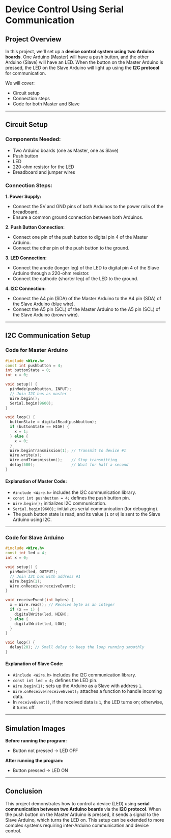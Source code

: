 # Device Control Using Serial Communication

## Project Overview

In this project, we'll set up a **device control system using two Arduino boards**. One Arduino (Master) will have a push button, and the other Arduino (Slave) will have an LED. When the button on the Master Arduino is pressed, the LED on the Slave Arduino will light up using the **I2C protocol** for communication.

We will cover:
- Circuit setup
- Connection steps
- Code for both Master and Slave

---

## Circuit Setup

### Components Needed:
- Two Arduino boards (one as Master, one as Slave)
- Push button
- LED
- 220-ohm resistor for the LED
- Breadboard and jumper wires

### Connection Steps:

**1. Power Supply:**
- Connect the 5V and GND pins of both Arduinos to the power rails of the breadboard.
- Ensure a common ground connection between both Arduinos.

**2. Push Button Connection:**
- Connect one pin of the push button to digital pin 4 of the Master Arduino.
- Connect the other pin of the push button to the ground.

**3. LED Connection:**
- Connect the anode (longer leg) of the LED to digital pin 4 of the Slave Arduino through a 220-ohm resistor.
- Connect the cathode (shorter leg) of the LED to the ground.

**4. I2C Connection:**
- Connect the A4 pin (SDA) of the Master Arduino to the A4 pin (SDA) of the Slave Arduino (blue wire).
- Connect the A5 pin (SCL) of the Master Arduino to the A5 pin (SCL) of the Slave Arduino (brown wire).

---

## I2C Communication Setup

### Code for Master Arduino

```cpp
#include <Wire.h>
const int pushbutton = 4;
int buttonState = 0;
int x = 0;

void setup() {
  pinMode(pushbutton, INPUT);
  // Join I2C bus as master
  Wire.begin();
  Serial.begin(9600);
}

void loop() {
  buttonState = digitalRead(pushbutton);
  if (buttonState == HIGH) {
    x = 1;
  } else {
    x = 0;
  }
  Wire.beginTransmission(1); // Transmit to device #1
  Wire.write(x);
  Wire.endTransmission();    // Stop transmitting
  delay(500);                // Wait for half a second
}
```

#### Explanation of Master Code:
- `#include <Wire.h>` includes the I2C communication library.
- `const int pushbutton = 4;` defines the push button pin.
- `Wire.begin();` initializes I2C communication.
- `Serial.begin(9600);` initializes serial communication (for debugging).
- The push button state is read, and its value (`1` or `0`) is sent to the Slave Arduino using I2C.

---

### Code for Slave Arduino

```cpp
#include <Wire.h>
const int led = 4;
int x = 0;

void setup() {
  pinMode(led, OUTPUT);
  // Join I2C bus with address #1
  Wire.begin(1);
  Wire.onReceive(receiveEvent);
}

void receiveEvent(int bytes) {
  x = Wire.read(); // Receive byte as an integer
  if (x == 1) {
    digitalWrite(led, HIGH);
  } else {
    digitalWrite(led, LOW);
  }
}

void loop() {
  delay(20); // Small delay to keep the loop running smoothly
}
```

#### Explanation of Slave Code:
- `#include <Wire.h>` includes the I2C communication library.
- `const int led = 4;` defines the LED pin.
- `Wire.begin(1);` sets up the Arduino as a Slave with address `1`.
- `Wire.onReceive(receiveEvent);` attaches a function to handle incoming data.
- In `receiveEvent()`, if the received data is `1`, the LED turns on; otherwise, it turns off.

---

## Simulation Images

**Before running the program:**
- Button not pressed → LED OFF

**After running the program:**
- Button pressed → LED ON

---

## Conclusion

This project demonstrates how to control a device (LED) using **serial communication between two Arduino boards** via the **I2C protocol**. When the push button on the Master Arduino is pressed, it sends a signal to the Slave Arduino, which turns the LED on. This setup can be extended to more complex systems requiring inter-Arduino communication and device control.

